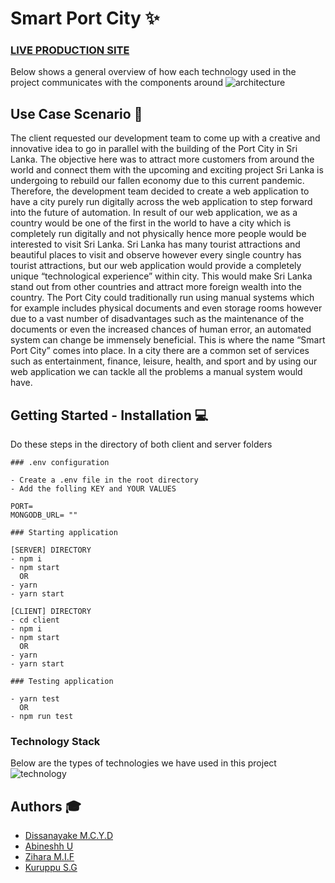 # Smart Port City :sparkles:

### [LIVE PRODUCTION SITE](https://smart-port-city-fullstack.herokuapp.com/)

Below shows a general overview of how each technology used in the project communicates with the components around
![architecture](Architecture.png)

## Use Case Scenario :palm_tree:

The client requested our development team to come up with a creative and innovative idea to go in parallel with the building of the Port City in Sri Lanka. The objective here was to attract more customers from around the world and connect them with the upcoming and exciting project Sri Lanka is undergoing to rebuild our fallen economy due to this current pandemic. Therefore, the development team decided to create a web application to have a city purely run digitally across the web application to step forward into the future of automation. In result of our web application, we as a country would be one of the first in the world to have a city which is completely run digitally and not physically hence more people would be interested to visit Sri Lanka. Sri Lanka has many tourist attractions and beautiful places to visit and observe however every single country has tourist attractions, but our web application would provide a completely unique “technological experience” within city. This would make Sri Lanka stand out from other countries and attract more foreign wealth into the country. The Port City could traditionally run using manual systems which for example includes physical documents and even storage rooms however due to a vast number of disadvantages such as the maintenance of the documents or even the increased chances of human error, an automated system can change be immensely beneficial. This is where the name “Smart Port City” comes into place. In a city there are a common set of services such as entertainment, finance, leisure, health, and sport and by using our web application we can tackle all the problems a manual system would have.

## Getting Started - Installation :computer:

Do these steps in the directory of both client and server folders

```
### .env configuration

- Create a .env file in the root directory
- Add the folling KEY and YOUR VALUES

PORT=
MONGODB_URL= ""

```

```
### Starting application

[SERVER] DIRECTORY
- npm i
- npm start
  OR
- yarn
- yarn start

[CLIENT] DIRECTORY
- cd client
- npm i
- npm start
  OR
- yarn
- yarn start

```

```
### Testing application

- yarn test
  OR
- npm run test

```

### Technology Stack

Below are the types of technologies we have used in this project
![technology](https://codingthesmartway.com/wp-content/uploads/2019/01/mern_logo.png)

## Authors :mortar_board:

- [Dissanayake M.C.Y.D](https://github.com/Chabbax)
- [Abineshh U](https://github.com/)
- [Zihara M.I.F](https://github.com/Zihara)
- [Kuruppu S.G](https://github.com/)
